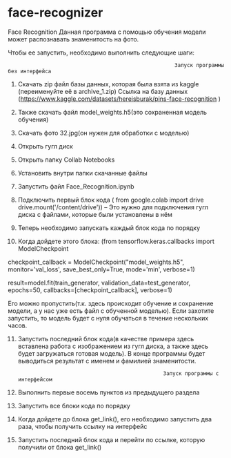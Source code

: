 # face-recognizer
Face Recognition
Данная программа с помощью обучения модели может распознавать знаменитость на фото. 

Чтобы ее запустить, необходимо выполнить следующие шаги: 


                                                          Запуск программы без интерфейса
1)	Скачать zip файл базы данных, которая была взята из kaggle (переименуйте её в archive_1.zip)
Ссылка на базу данных (https://www.kaggle.com/datasets/hereisburak/pins-face-recognition
)

2)	Также скачать файл model_weights.h5(это сохраненная модель обучения)


3)	Скачать фото 32.jpg(он нужен для обработки с моделью)

4)	Открыть гугл диск

5)	Открыть папку Collab Notebooks

6)	Установить внутри папки скачанные файлы


7)	Запустить файл Face_Recognition.ipynb

8)	Подключить первый блок кода (
from google.colab import drive
drive.mount('/content/drive')) – Это нужно для подключения гугл диска с файлами, которые были установлены в нём

9)	Теперь необходимо запускать каждый блок кода по порядку

10)	Когда дойдете этого блока: 
(from tensorflow.keras.callbacks import ModelCheckpoint

checkpoint_callback = ModelCheckpoint("model_weights.h5",
                                      monitor='val_loss',
                                      save_best_only=True,
                                      mode='min',
                                      verbose=1)

result=model.fit(train_generator,
                 validation_data=test_generator,
                 epochs=50,
                 callbacks=[checkpoint_callback],
                 verbose=1) 

Его можно пропустить(т.к. здесь происходит обучение и сохранение модели, а у нас уже есть файл с обученной моделью). Если захотите запустить, то модель будет с нуля обучаться в течение нескольких часов.

11)	Запустить последний блок кода(в качестве примера здесь вставлена работа с изображением из гугл диска, а также здесь будет загружаться готовая модель). В конце программы будет выводиться результат с именем и фамилией знаменитости.




 
                                                       Запуск программы с интерфейсом
1)	Выполнить первые восемь пунктов из предыдущего раздела
2)	Запустить все блоки кода по порядку
3)	Когда дойдете до блока get_link(), его необходимо запустить два раза, чтобы получить ссылку на интерфейс
4)	Запустить последний блок кода и перейти по ссылке, которую получили от блока get_link()















